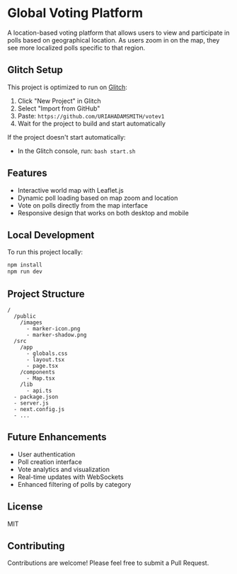 # Global Voting Platform

A location-based voting platform that allows users to view and participate in polls based on geographical location. As users zoom in on the map, they see more localized polls specific to that region.

## Glitch Setup

This project is optimized to run on [Glitch](https://glitch.com):

1. Click "New Project" in Glitch
2. Select "Import from GitHub"  
3. Paste: `https://github.com/URIAHADAMSMITH/votev1`
4. Wait for the project to build and start automatically

If the project doesn't start automatically:
- In the Glitch console, run: `bash start.sh`

## Features

- Interactive world map with Leaflet.js
- Dynamic poll loading based on map zoom and location
- Vote on polls directly from the map interface
- Responsive design that works on both desktop and mobile

## Local Development

To run this project locally:

```bash
npm install
npm run dev
```

## Project Structure

```
/
  /public
    /images
      - marker-icon.png
      - marker-shadow.png
  /src
    /app
      - globals.css
      - layout.tsx
      - page.tsx
    /components
      - Map.tsx
    /lib
      - api.ts
  - package.json
  - server.js
  - next.config.js
  - ...
```

## Future Enhancements

- User authentication
- Poll creation interface
- Vote analytics and visualization
- Real-time updates with WebSockets
- Enhanced filtering of polls by category

## License

MIT

## Contributing

Contributions are welcome! Please feel free to submit a Pull Request. 